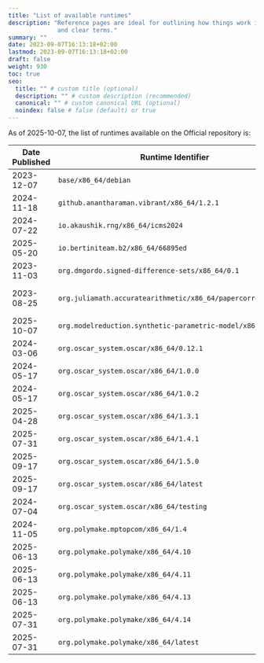 ```yaml
---
title: "List of available runtimes"
description: "Reference pages are ideal for outlining how things work in terse
              and clear terms."
summary: ""
date: 2023-09-07T16:13:18+02:00
lastmod: 2023-09-07T16:13:18+02:00
draft: false
weight: 930
toc: true
seo:
  title: "" # custom title (optional)
  description: "" # custom description (recommended)
  canonical: "" # custom canonical URL (optional)
  noindex: false # false (default) or true
---
```


As of 2025-10-07, the list of runtimes available on the Official repository is:

| Date Published | Runtime Identifier | Description |
|----------------|--------------------|-------------|
| 2023-12-07 | `base/x86_64/debian` | Debian 12 minimal image |
| 2024-11-18 | `github.anantharaman.vibrant/x86_64/1.2.1`| Virus Identification By iteRative ANnoTation |
| 2024-07-22 | `io.akaushik.rng/x86_64/icms2024` | Random number experiments |
| 2025-05-20 | `io.bertiniteam.b2/x86_64/66895ed` | Bertini 2.0: The redevelopment of Bertini in C++.  |
| 2023-11-03 | `org.dmgordo.signed-difference-sets/x86_64/0.1` | Database of signed difference sets |
| 2023-08-25 | `org.juliamath.accuratearithmetic/x86_64/papercorrectnessv3` | Calculate with error-free, faithful, and compensated transforms and extended significands.  |
| 2025-10-07 | `org.modelreduction.synthetic-parametric-model/x86_64/3984` | Synthetic parametric model - MOR Wiki|
| 2024-03-06 | `org.oscar_system.oscar/x86_64/0.12.1` | OSCAR Computer Algebra System - v 0.12.1|
| 2024-05-17 | `org.oscar_system.oscar/x86_64/1.0.0` | OSCAR Computer Algebra System - v 1.0.0|
| 2024-05-17 | `org.oscar_system.oscar/x86_64/1.0.2` | OSCAR Computer Algebra System - v 1.0.2|
| 2025-04-28 | `org.oscar_system.oscar/x86_64/1.3.1` | OSCAR Computer Algebra System - v 1.3.1|
| 2025-07-31 | `org.oscar_system.oscar/x86_64/1.4.1` | OSCAR Computer Algebra System - v 1.4.1|
| 2025-09-17 | `org.oscar_system.oscar/x86_64/1.5.0` | OSCAR Computer Algebra System - v 1.5.0|
| 2025-09-17 | `org.oscar_system.oscar/x86_64/latest` | Alias to `org.oscar_system.oscar/x86_64/1.5.0` |
| 2024-07-04 | `org.oscar_system.oscar/x86_64/testing` | OSCAR Computer Algebra System - internal testing |
| 2024-11-05 | `org.polymake.mptopcom/x86_64/1.4` | Software for computing triangulations of point configurations in parallel |
| 2025-06-13 | `org.polymake.polymake/x86_64/4.10` | Open source software for research in polyhedral geometry -v 4.10 |
| 2025-06-13 | `org.polymake.polymake/x86_64/4.11` | Open source software for research in polyhedral geometry -v 4.11 |
| 2025-06-13 | `org.polymake.polymake/x86_64/4.13` | Open source software for research in polyhedral geometry -v 4.13 |
| 2025-07-31 | `org.polymake.polymake/x86_64/4.14` | Open source software for research in polyhedral geometry -v 4.14 |
| 2025-07-31 | `org.polymake.polymake/x86_64/latest` | Alias to `org.polymake.polymake/x86_64/4.14` |

